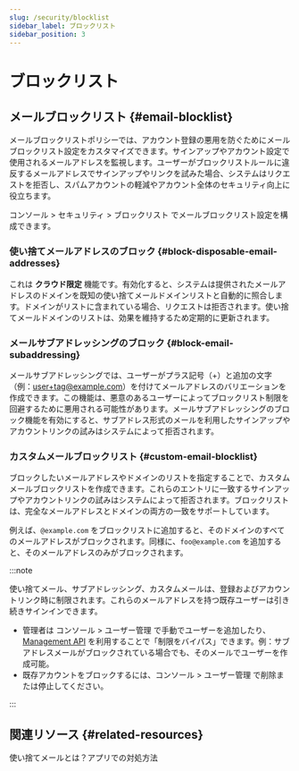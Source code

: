 ```yaml
---
slug: /security/blocklist
sidebar_label: ブロックリスト
sidebar_position: 3
---
```


# ブロックリスト

## メールブロックリスト {#email-blocklist}

メールブロックリストポリシーでは、アカウント登録の悪用を防ぐためにメールブロックリスト設定をカスタマイズできます。サインアップやアカウント設定で使用されるメールアドレスを監視します。ユーザーがブロックリストルールに違反するメールアドレスでサインアップやリンクを試みた場合、システムはリクエストを拒否し、スパムアカウントの軽減やアカウント全体のセキュリティ向上に役立ちます。

<CloudLink to="/security/blocklist">コンソール > セキュリティ > ブロックリスト</CloudLink> でメールブロックリスト設定を構成できます。

### 使い捨てメールアドレスのブロック {#block-disposable-email-addresses}

これは **クラウド限定** 機能です。有効化すると、システムは提供されたメールアドレスのドメインを既知の使い捨てメールドメインリストと自動的に照合します。ドメインがリストに含まれている場合、リクエストは拒否されます。使い捨てメールドメインのリストは、効果を維持するため定期的に更新されます。

### メールサブアドレッシングのブロック {#block-email-subaddressing}

メールサブアドレッシングでは、ユーザーがプラス記号（+）と追加の文字（例：user+tag@example.com）を付けてメールアドレスのバリエーションを作成できます。この機能は、悪意のあるユーザーによってブロックリスト制限を回避するために悪用される可能性があります。メールサブアドレッシングのブロック機能を有効にすると、サブアドレス形式のメールを利用したサインアップやアカウントリンクの試みはシステムによって拒否されます。

### カスタムメールブロックリスト {#custom-email-blocklist}

ブロックしたいメールアドレスやドメインのリストを指定することで、カスタムメールブロックリストを作成できます。これらのエントリに一致するサインアップやアカウントリンクの試みはシステムによって拒否されます。ブロックリストは、完全なメールアドレスとドメインの両方の一致をサポートしています。

例えば、`@example.com` をブロックリストに追加すると、そのドメインのすべてのメールアドレスがブロックされます。同様に、`foo@example.com` を追加すると、そのメールアドレスのみがブロックされます。

:::note

使い捨てメール、サブアドレッシング、カスタムメールは、登録およびアカウントリンク時に制限されます。これらのメールアドレスを持つ既存ユーザーは引き続きサインインできます。

- 管理者は <CloudLink to="/users">コンソール > ユーザー管理</CloudLink> で手動でユーザーを追加したり、[Management API](https://openapi.logto.io/operation/operation-createuser) を利用することで「制限をバイパス」できます。例：サブアドレスメールがブロックされている場合でも、そのメールでユーザーを作成可能。
- 既存アカウントをブロックするには、<CloudLink to="/users">コンソール > ユーザー管理</CloudLink> で削除または停止してください。

:::

## 関連リソース {#related-resources}

<Url href="https://blog.logto.io/disposable-email">使い捨てメールとは？アプリでの対処方法</Url>
